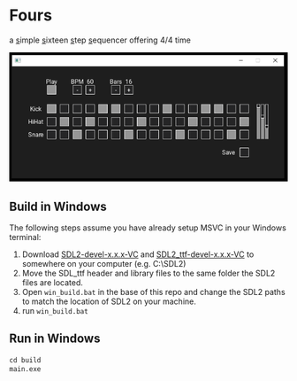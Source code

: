 # Fours

a <u>s</u>imple <u>s</u>ixteen <u>s</u>tep <u>s</u>equencer offering 4/4 time

![Fours](./assets/Fours.png)

## Build in Windows

The following steps assume you have already setup MSVC in your Windows terminal:

1. Download [SDL2-devel-x.x.x-VC](https://github.com/libsdl-org/SDL/releases) and [SDL2\_ttf-devel-x.x.x-VC](https://github.com/libsdl-org/SDL_ttf/releases) to somewhere on your computer (e.g. C:\SDL2)
2. Move the SDL\_ttf header and library files to the same folder the SDL2 files are located.
3. Open `win_build.bat` in the base of this repo and change the SDL2 paths to match the location of SDL2 on your machine.
4. run `win_build.bat`

## Run in Windows

```
cd build
main.exe
```
